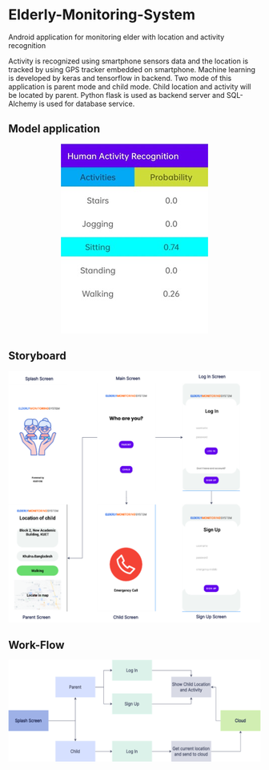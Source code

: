 # Elderly-Monitoring-System
Android application for monitoring elder with location and activity recognition

Activity is recognized using smartphone sensors data and the location is tracked by using GPS tracker embedded on smartphone. Machine learning is developed by keras and 
tensorflow in backend. Two mode of this application is parent mode and child mode. Child location and activity will be located by parent. Python flask is used as backend
server and SQL-Alchemy is used for database service. 

## Model application
<p align="center">
<img width="auto" src="screenshot/har.jpg" />
</p>

## Storyboard
<p align="center">
<img width="auto" src="screenshot/storyboard_ems.png" />
</p>

## Work-Flow
<p align="center">
<img width="auto" src="screenshot/work_flow.png" />
</p>
